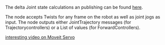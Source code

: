 The delta Joint state calculations an publishing can be found [here](https://github.com/ros-planning/moveit2/blob/main/moveit_ros/moveit_servo/src/servo_calcs.).

The node accepts Twists for any frame on the robot as well as joint jogs as input. The node outputs either JointTrajectory messages (for Trajectorycontrollers) or a List of values (for ForwardControllers).


[interesting video on Moveit Servo ](https://www.youtube.com/watch?v=t2V4llsSxW4&t=41s)
